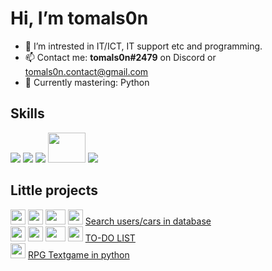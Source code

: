 # Hi, I’m tomals0n

- 📑 I’m intrested in IT/ICT, IT support etc and programming.
- 📫 Contact me: **tomals0n#2479** on Discord or tomals0n.contact@gmail.com
- 💼 Currently mastering: Python
## Skills
<img src='https://img.icons8.com/color/html-5.png' /> <img src='https://img.icons8.com/color/css3.png' /> <img src='https://img.icons8.com/color/python.png'/> <img src='https://i.imgur.com/PUqXk1O.png' width=60 height=48/> <img src='https://img.icons8.com/color/mysql-logo.png'/>

## Little projects
<img src='https://img.icons8.com/color/html-5.png' width=24 height=24/> <img src='https://img.icons8.com/color/css3.png' width=24 height=24/>  <img src='https://i.imgur.com/PUqXk1O.png' width=32 height=24/> <img src='https://img.icons8.com/color/mysql-logo.png' width=24 height=24/> <a href='https://github.com/tomals0n/districtmta-search'>Search users/cars in database</a> <br/>
<img src='https://img.icons8.com/color/html-5.png' width=24 height=24/> <img src='https://img.icons8.com/color/css3.png' width=24 height=24/>  <img src='https://i.imgur.com/PUqXk1O.png' width=32 height=24/> <img src='https://img.icons8.com/color/mysql-logo.png' width=24 height=24/> <a href='https://github.com/tomals0n/to_do_list'>TO-DO LIST</a><br/>
<img src='https://img.icons8.com/color/python.png' width=24 height=24/> <a href='https://github.com/tomals0n/rpg_txtgame'>RPG Textgame in python</a>








<!---
tomals0n/tomals0n is a ✨ special ✨ repository because its `README.md` (this file) appears on your GitHub profile.
You can click the Preview link to take a look at your changes.
--->
